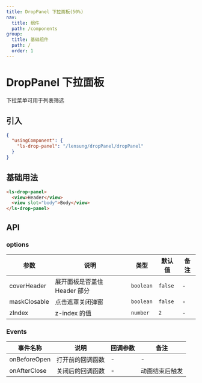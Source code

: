 ```yaml
---
title: DropPanel 下拉面板(50%)
nav:
  title: 组件
  path: /components
group:
  title: 基础组件
  path: /
  order: 1
---
```


# DropPanel 下拉面板

下拉菜单可用于列表筛选

## 引入

```json
{
  "usingComponent": {
    "ls-drop-panel": "/lensung/dropPanel/dropPanel"
  }
}
```

## 基础用法

```html
<ls-drop-panel>
  <view>Header</view>
  <view slot="body">Body</view>
</ls-drop-panel>
```

## API

### options

| 参数         | 说明                         | 类型      | 默认值  | 备注 |
| ------------ | ---------------------------- | --------- | ------- | ---- |
| coverHeader  | 展开面板是否盖住 Header 部分 | `boolean` | `false` | -    |
| maskClosable | 点击遮罩关闭弹窗             | `boolean` | `false` | -    |
| zIndex       | z-index 的值                 | `number`  | `2`     | -    |

### Events

| 事件名称     | 说明             | 回调参数 | 备注           |
| ------------ | ---------------- | -------- | -------------- |
| onBeforeOpen | 打开前的回调函数 | -        | -              |
| onAfterClose | 关闭后的回调函数 | -        | 动画结束后触发 |
